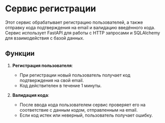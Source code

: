 # Сервис регистрации

Этот сервис обрабатывает регистрацию пользователей, а также отправку кода подтверждения на email и валидацию введённого кода. Сервис использует FastAPI для работы с HTTP запросами и SQLAlchemy для взаимодействия с базой данных.

## Функции

1. **Регистрация пользователя**:
   - При регистрации новый пользователь получает код подтверждения на свой email.
   - Код действителен в течение 1 минуты.

2. **Валидация кода**:
   - После ввода кода пользователем сервис проверяет его на соответствие с данным кодом, отправленным на email.
   - Если код истек или неверный, пользователь получает ошибку.